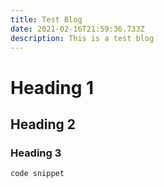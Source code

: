 ```yaml
---
title: Test Blog
date: 2021-02-16T21:59:36.733Z
description: This is a test blog
---
```

# Heading 1

## Heading 2

### Heading 3

```code snippet```